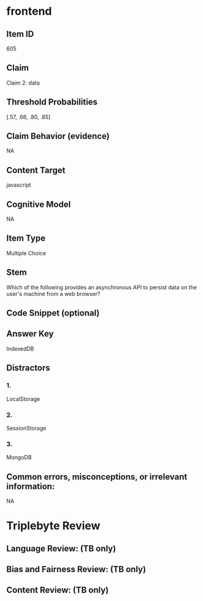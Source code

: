 # frontend

## Item ID
605

## Claim
Claim 2: data

## Threshold Probabilities
[.57, .66, .80, .85]

## Claim Behavior (evidence)
NA

## Content Target
javascript

## Cognitive Model
NA

## Item Type
Multiple Choice

## Stem
Which of the following provides an asynchronous API to persist data on the user's machine from a web browser?

## Code Snippet (optional)


## Answer Key
IndexedDB

## Distractors

### 1.
LocalStorage

### 2.
SessionStorage

### 3.
MongoDB

## Common errors, misconceptions, or irrelevant information:
NA

# Triplebyte Review


## Language Review: (TB only)


## Bias and Fairness Review: (TB only)


## Content Review: (TB only)

